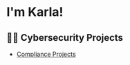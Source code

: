 <h1>I'm Karla! 

<h2>👨‍💻 Cybersecurity Projects</h2>

  - [Compliance Projects](https://github.com/KarlaAArevalo/Compliance-Projects/blob/main/README.md)




[linkedin]: https://linkedin.com/in/karlaarevalo
